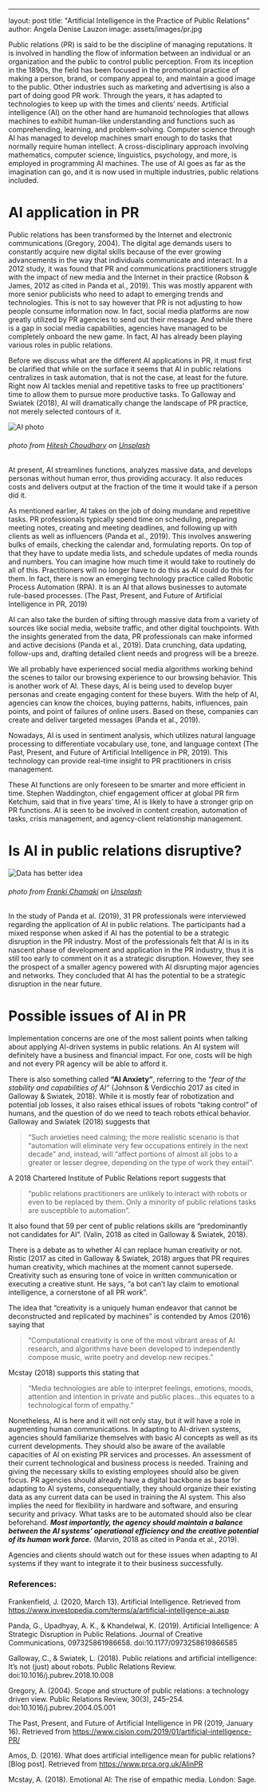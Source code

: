 ---
layout: post
title:  "Artificial Intelligence in the Practice of Public Relations"
author: Angela Denise Lauzon
image: assets/images/pr.jpg

Public relations (PR) is said to be the discipline of managing reputations. It is involved in handling the flow of information between an individual or an organization and the public to control public perception. From its inception in the 1890s, the field has been focused in the promotional practice of making a person, brand, or company appeal to, and maintain a good image to the public. Other industries such as marketing and advertising is also a part of doing good PR work. Through the years, it has adapted to technologies to keep up with the times and clients’ needs.
Artificial intelligence (AI) on the other hand are humanoid technologies that allows machines to exhibit human-like understanding and functions such as comprehending, learning, and problem-solving. Computer science through AI has managed to develop machines smart enough to do tasks that normally require human intellect. A cross-disciplinary approach involving mathematics, computer science, linguistics, psychology, and more, is employed in programming AI machines. The use of AI goes as far as the imagination can go, and it is now used in multiple industries, public relations included.

# AI application in PR
Public relations has been transformed by the Internet and electronic communications (Gregory, 2004). The digital age demands users to constantly acquire new digital skills because of the ever growing advancements in the way that individuals communicate and interact. In a 2012 study, it was found that PR and communications practitioners struggle with the impact of new media and the Internet in their practice (Robson & James, 2012 as cited in Panda et al., 2019). This was mostly apparent with more senior publicists who need to adapt to emerging trends and technologies. This is not to say however that PR is not adjusting to how people consume information now. In fact, social media platforms are now greatly utilized by PR agencies to send out their message. And while there is a gap in social media capabilities, agencies have managed to be completely onboard the new game. In fact, AI has already been playing various roles in public relations. 

Before we discuss what are the different AI applications in PR, it must first be clarified that while on the surface it seems that AI in public relations centralizes in task automation, that is not the case, at least for the future. Right now AI tackles menial and repetitive tasks to free up practitioners’ time to allow them to pursue more productive tasks. To Galloway and Swiatek (2018), AI will dramatically change the landscape of PR practice, not merely selected contours of it. 

![AI photo](https://imgur.com/a/oSM4hou)
###### photo from [Hitesh Choudhary](https://unsplash.com/@hiteshchoudhary) on [Unsplash](https://unsplash.com/)

At present, AI streamlines functions, analyzes massive data, and develops personas without human error, thus providing accuracy. It also reduces costs and delivers output at the fraction of the time it would take if a person did it. 

As mentioned earlier, AI takes on the job of doing mundane and repetitive tasks. PR professionals typically spend time on scheduling, preparing meeting notes, creating and meeting deadlines, and following up with clients as well as influencers (Panda et al., 2019). This involves answering bulks of emails, checking the calendar and, formulating reports. On top of that they have to update media lists, and schedule updates of media rounds and numbers. You can imagine how much time it would take to routinely do all of this. Practitioners will no longer have to do this as AI could do this for them. In fact, there is now an emerging technology practice called Robotic Process Automation (RPA). It is an AI that allows businesses to automate rule-based processes. (The Past, Present, and Future of Artificial Intelligence in PR, 2019)

AI can also take the burden of sifting through massive data from a variety of sources like social media, website traffic, and other digital touchpoints. With the insights generated from the data, PR professionals can make informed and active decisions (Panda et al., 2019). Data crunching, data updating, follow-ups and, drafting detailed client needs and progress will be a breeze.

We all probably have experienced social media algorithms working behind the scenes to tailor our browsing experience to our browsing behavior. This is another work of AI. These days, AI is being used to develop buyer personas and create engaging content for these buyers. With the help of AI, agencies can know the choices, buying patterns, habits, influences, pain points, and point of failures of online users. Based on these, companies can create and deliver targeted messages (Panda et al., 2019). 

Nowadays, AI is used in sentiment analysis, which utilizes natural language processing to differentiate vocabulary use, tone, and language context (The Past, Present, and Future of Artificial Intelligence in PR, 2019). This technology can provide real-time insight to PR practitioners in crisis management. 

These AI functions are only foreseen to be smarter and more efficient in time. Stephen Waddington, chief engagement officer at global PR firm Ketchum, said that in five years’ time, AI is likely to have a stronger grip on PR functions. AI is seen to be involved in content creation, automation of tasks, crisis management, and agency-client relationship management. 

# Is AI in public relations disruptive?
![Data has better idea](https://imgur.com/a/rscfR5N)
###### photo from [Franki Chamaki](https://unsplash.com/@franki) on [Unsplash](https://unsplash.com/)

In the study of Panda et al. (2019), 31 PR professionals were interviewed regarding the application of AI in public relations. The participants had a mixed response when asked if AI has the potential to be a strategic disruption in the PR industry. Most of the professionals felt that AI is in its nascent phase of development and application in the PR industry, thus it is still too early to comment on it as a strategic disruption. However, they see the prospect of a smaller agency powered with AI disrupting major agencies and networks. They concluded that AI has the potential to be a strategic disruption in the near future.

# Possible issues of AI in PR 
Implementation concerns are one of the most salient points when talking about applying AI-driven systems in public relations. An AI system will definitely have a business and financial impact. For one, costs will be high and not every PR agency will be able to afford it.

There is also something called **“AI Anxiety”**, referring to the *“fear of the stability and capabilities of AI”* (Johnson & Verdicchio 2017 as cited in Galloway & Swiatek, 2018). While it is mostly fear of robotization and potential job losses, it also raises ethical issues of robots “taking control” of humans, and the question of do we need to teach robots ethical behavior.
Galloway and Swiatek (2018) suggests that
> “Such anxieties need calming; the more realistic scenario is that “automation will eliminate very few occupations entirely in the next decade” and, instead, will “affect portions of almost all jobs to a greater or lesser degree, depending on the type of work they entail”.

A 2018 Chartered Institute of Public Relations report suggests that
> “public relations practitioners are unlikely to interact with robots or even to be replaced by them. Only a minority of public relations tasks are susceptible to automation”.

It also found that 59 per cent of public relations skills are “predominantly not candidates for AI”. (Valin, 2018 as cited in Galloway & Swiatek, 2018).

There is a debate as to whether AI can replace human creativity or not. Ristic (2017 as cited in Galloway & Swiatek, 2018) argues that PR requires human creativity, which machines at the moment cannot supersede. Creativity such as ensuring tone of voice in written communication or executing a creative stunt. He says, “a bot can’t lay claim to emotional intelligence, a cornerstone of all PR work”.

The idea that “creativity is a uniquely human endeavor that cannot be deconstructed and replicated by machines” is contended by Amos (2016) saying that
> “Computational creativity is one of the most vibrant areas of AI research, and algorithms have been developed to independently compose music, write poetry and develop new recipes.”

Mcstay (2018) supports this stating that
> “Media technologies are able to interpret feelings, emotions, moods, attention and intention in private and public places…this equates to a technological form of empathy.”

Nonetheless, AI is here and it will not only stay, but it will have a role in augmenting human communications. In adapting to AI-driven systems, agencies should familiarize themselves with basic AI concepts as well as its current developments. They should also be aware of the available capacities of AI on existing PR services and processes. An assessment of their current technological and business process is needed. Training and giving the necessary skills to existing employees should also be given focus. PR agencies should already have a digital backbone as base for adapting to AI systems, consequentially, they should organize their existing data as any current data can be used in training the AI system. This also implies the need for flexibility in hardware and software, and ensuring security and privacy. What tasks are to be automated should also be clear beforehand. ***Most importantly, the agency should maintain a balance between the AI systems’ operational efficiency and the creative potential of its human work force.*** (Marvin, 2018 as cited in Panda et al., 2019).

Agencies and clients should watch out for these issues when adapting to AI systems if they want to integrate it to their business successfully. 

### References:
Frankenfield, J. (2020, March 13). Artificial Intelligence. Retrieved from https://www.investopedia.com/terms/a/artificial-intelligence-ai.asp

Panda, G., Upadhyay, A. K., & Khandelwal, K. (2019). Artificial Intelligence: A Strategic Disruption in Public Relations. Journal of Creative Communications, 097325861986658. doi:10.1177/0973258619866585 

Galloway, C., & Swiatek, L. (2018). Public relations and artificial intelligence: It’s not (just) about robots. Public Relations Review. doi:10.1016/j.pubrev.2018.10.008 

Gregory, A. (2004). Scope and structure of public relations: a technology driven view. Public Relations Review, 30(3), 245–254. doi:10.1016/j.pubrev.2004.05.001 

The Past, Present, and Future of Artificial Intelligence in PR (2019, January 16). Retrieved from https://www.cision.com/2019/01/artificial-intelligence-PR/

Amos, D. (2016). What does artificial intelligence mean for public relations? [Blog post]. Retrieved from https://www.prca.org.uk/AIinPR

Mcstay, A. (2018). Emotional Al: The rise of empathic media. London: Sage.

